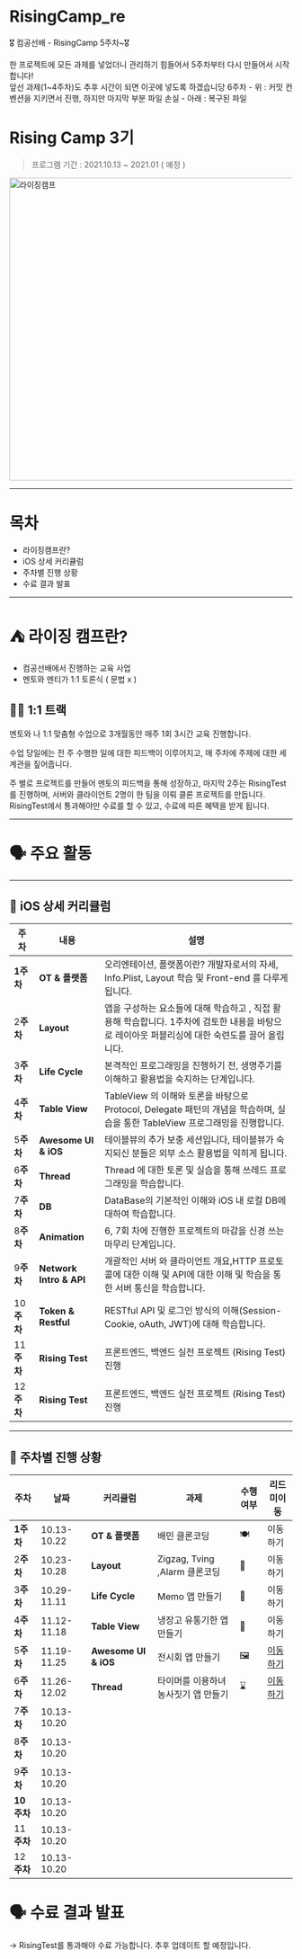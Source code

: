 # RisingCamp_re
🎖 컴공선배 - RisingCamp 5주차~🎖
<p>
한 프로젝트에 모든 과제를 넣었더니 관리하기 힘들어서 5주차부터 다시 만들어서 시작합니다! <br>
앞선 과제(1~4주차)도 추후 시간이 되면 이곳에 넣도록 하겠습니당 
6주차
  - 위 : 커밋 컨벤션을 지키면서 진행, 하지만 마지막 부분 파일 손실
  - 아래 : 복구된 파일 
</p>

# Rising Camp 3기

> 프로그램 기간 : 2021.10.13 ~ 2021.01 ( 예정 )

<img width="539" alt="라이징캠프" src="https://user-images.githubusercontent.com/55241258/143273828-12f550c8-8c6b-4181-87be-20c1d5f96c0d.png">

<hr>

# 목차

- 라이징캠프란?
- iOS 상세 커리큘럼
- 주차별 진행 상황
- 수료 결과 발표

<hr>

# ⛺ 라이징 캠프란?

- 컴공선배에서 진행하는 교육 사업
- 멘토와 멘티가 1:1 토론식 ( 문법 x )

## 💁🏻 1:1 트랙

멘토와 나 1:1 맞춤형 수업으로 3개월동안 매주 1회 3시간 교육 진행합니다. 

수업 당일에는 전 주 수행한 일에 대한 피드백이 이루어지고, 매 주차에 주제에 대한 세계관을 짚어줍니다.

주 별로 프로젝트를 만들어 멘토의 피드백을 통해 성장하고, 마지막 2주는 RisingTest를 진행하며, 서버와 클라이언트 2명이 한 팀을 이뤄 클론 프로젝트를 만듭니다. RisingTest에서 통과해야만 수료를 할 수 있고, 수료에 따른 혜택을 받게 됩니다.

---

# 🗣️ 주요 활동

<hr>

## 📌 iOS 상세 커리큘럼

|주차|내용|설명|
|------|---|---|
|**1주차**| **OT & 플랫폼** | 오리엔테이션, 플랫폼이란? 개발자로서의 자세, Info.Plist, Layout 학습 및 Front-end 를 다루게 됩니다. |
|2**주차**| **Layout** | 앱을 구성하는 요소들에 대해 학습하고 , 직접 활용해 학습합니다. 1주차에 검토한 내용을 바탕으로 레이아웃 퍼블리싱에 대한 숙련도를 끌어 올립니다.|
|3**주차**| **Life Cycle**  | 본격적인 프로그래밍을 진행하기 전, 생명주기를 이해하고 활용법을 숙지하는 단계입니다. |
|4**주차**| **Table View** | TableView 의 이해와 토론을 바탕으로 Protocol, Delegate 패턴의 개념을 학습하며, 실습을 통한 TableView 프로그래밍을 진행합니다. |
|5**주차**| **Awesome UI & iOS** | 테이블뷰의 추가 보충 세션입니다, 테이블뷰가 숙지되신 분들은 외부 소스 활용법을 익히게 됩니다. |
|6**주차**| **Thread** | Thread 에 대한 토론 및 실습을 통해 쓰레드 프로그래밍을 학습합니다. |
|7**주차**| **DB** | DataBase의 기본적인 이해와 iOS 내 로컬 DB에 대하여 학습합니다. |
|8**주차**| **Animation** | 6, 7회 차에 진행한 프로젝트의 마감을 신경 쓰는 마무리 단계입니다. |
|9**주차**| **Network Intro & API** | 개괄적인 서버 와 클라이언트 개요,HTTP 프로토콜에 대한 이해 및 API에 대한 이해 및 학습을 통한 서버 통신을 학습합니다. |
|10**주차**| **Token & Restful** | RESTful API 및 로그인 방식의 이해(Session-Cookie, oAuth, JWT)에 대해 학습합니다. |
|11**주차**| **Rising Test** | 프론트엔드, 백엔드 실전 프로젝트 (Rising Test) 진행 |
|12**주차**| **Rising Test** | 프론트엔드, 백엔드 실전 프로젝트 (Rising Test) 진행 |

<hr>

## 📌 주차별 진행 상황

|주차|날짜|커리큘럼|과제|수행여부|리드미이동|
|---|---|------|--|-----|------|
|**1주차** |10.13-10.22| **OT & 플랫폼** | 배민 클론코딩 | 🍽 | 이동하기 |
|2**주차** |10.23-10.28| **Layout** | Zigzag, Tving ,Alarm 클론코딩 | 📱 | 이동하기 |
|3**주차** |10.29-11.11| **Life Cycle** | Memo 앱 만들기 | 📝 | 이동하기 |
|4**주차** |11.12-11.18| **Table View** | 냉장고 유통기한 앱 만들기 | 🛒 | 이동하기 |
|5**주차** |11.19-11.25| **Awesome UI & iOS** | 전시회 앱 만들기 | 🖼 | <a href="https://github.com/LeeHa-Yeon/RisingCamp_re/tree/main/5%EC%A3%BC%EC%B0%A8">이동하기</a> |
|6**주차** |11.26-12.02| **Thread** | 타이머를 이용하녀 농사짓기 앱 만들기 | ⌛️ | <a href="https://github.com/LeeHa-Yeon/RisingCamp_re/tree/main/6%EC%A3%BC%EC%B0%A8/ThreadGame">이동하기</a> |
|7**주차** |10.13-10.20| | | | |
|8**주차** |10.13-10.20| | | | |
|9**주차** |10.13-10.20| | | | |
|**10주차** |10.13-10.20| | | | |
|11**주차** |10.13-10.20| | | | |
|12**주차** |10.13-10.20| | | | |


# 🗣️ 수료 결과 발표

→ RisingTest를 통과해야 수료 가능합니다. 추후 업데이트 할 예정입니다.
